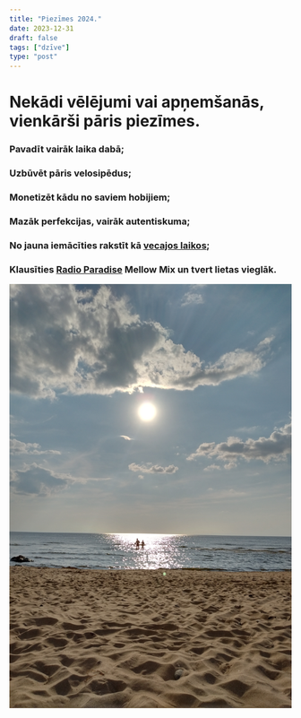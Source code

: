 ```yaml
---
title: "Piezīmes 2024."
date: 2023-12-31
draft: false
tags: ["dzīve"]
type: "post"
---
```

# Nekādi vēlējumi vai apņemšanās, vienkārši pāris piezīmes.



### Pavadīt vairāk laika dabā;

### Uzbūvēt pāris velosipēdus;

### Monetizēt kādu no saviem hobijiem;

### Mazāk perfekcijas, vairāk autentiskuma;

### No jauna iemācīties rakstīt kā [vecajos laikos](https://dvilcans.wordpress.com/);

### Klausīties [Radio Paradise](https://radioparadise.com/player/info/mellow-mix) Mellow Mix un tvert lietas vieglāk.

<center><img src="IMG_20180716_1857245.jpg"></center>

